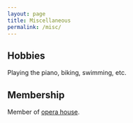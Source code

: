 ```yaml
---
layout: page
title: Miscellaneous
permalink: /misc/
---
```


## Hobbies
Playing the piano, biking, swimming, etc. <br />

## Membership
Member of [opera house](https://www.iqsociety.org/win/societies/opera-house/). <br />
